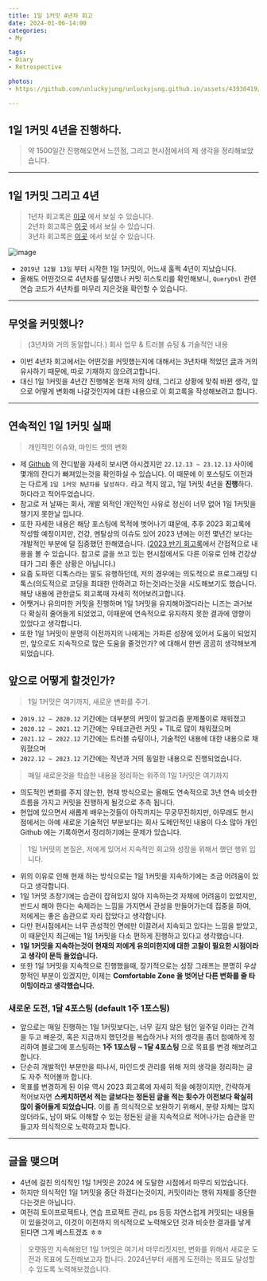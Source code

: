 ```yaml
---
title: 1일 1커밋 4년차 회고
date: 2024-01-06-14:00
categories:
- My

tags:
- Diary
- Retrospective

photos: 
- https://github.com/unluckyjung/unluckyjung.github.io/assets/43930419/ac27741f-fc6d-4032-ab5e-a1ed1944339f

---
```


## 1일 1커밋 4년을 진행하다.
> 약 1500일간 진행해오면서 느낀점, 그리고 현시점에서의 제 생각을 정리해보았습니다.

---

## 1일 1커밋 그리고 4년
> 1년차 회고록은 [이곳](https://unluckyjung.github.io/my/2020/12/13/1day_1commit_1year/) 에서 보실 수 있습니다.  
> 2년차 회고록은 [이곳](https://unluckyjung.github.io/my/2021/12/13/1day-1commit-2year/) 에서 보실 수 있습니다.  
> 3년차 회고록은 [이곳](https://unluckyjung.github.io/my/2022/12/25/1day-1commit-3year/) 에서 보실 수 있습니다.  

![image](https://github.com/unluckyjung/unluckyjung.github.io/assets/43930419/ac27741f-fc6d-4032-ab5e-a1ed1944339f)

- `2019년 12월 13일` 부터 시작한 1일 1커밋이, 어느새 훌쩍 4년이 지났습니다.
- 올해도 어떤것으로 4년차를 달성했나 커밋 히스토리를 확인해보니, `QueryDsl` 관련 연습 코드가 4년차를 마무리 지은것을 확인할 수 있습니다.

---

## 무엇을 커밋했나?
> (3년차와 거의 동알합니다.) 회사 업무 & 트러블 슈팅 & 기술적인 내용 

- 이번 4년차 회고에서는 어떤것을 커밋했는지에 대해서는 3년차때 적었던 [글](https://unluckyjung.github.io/my/2022/12/25/1day-1commit-3year/)과 거의 유사하기 때문에, 따로 기재하지 않으려고합니다.
- 대신 1일 1커밋을 4년간 진행해온 현재 저의 상태, 그리고 상황에 맞춰 바뀐 생각, 앞으로 어떻게 변화해 나갈것인지에 대한 내용으로 이 회고록을 작성해보려고 합니다.

---

## 연속적인 1일 1커밋 실패
> 개인적인 이슈와, 마인드 셋의 변화

- 제 [Github](https://github.com/unluckyjung) 의 잔디밭을 자세히 보시면 아시겠지만 `22.12.13 ~ 23.12.13` 사이에 몇개의 잔디가 빠져있는것을 확인하실 수 있습니다. 이 때문에 이 포스팅도 이전과는 다르게 `1일 1커밋 N년차를 달성하다.` 라고 적지 않고, 1일 1커밋 4년을 **진행**하다. 하다라고 적어두었습니다.
- 참고로 저 날짜는 회사, 개발 외적인 개인적인 사유로 정신이 너무 없어 1일 1커밋을 챙기지 못한날 입니다.
- 또한 자세한 내용은 해당 포스팅에 목적에 벗어나기 떄문에, 추후 2023 회고록에 작성할 예정이지만, 건강, 멘탈상의 이슈도 있어 2023 년에는 이전 몇년간 보다는 개발적인 부분에 덜 집중했던 한해였습니다. ([2023 반기 회고록](https://unluckyjung.github.io/my/2023/07/02/Retrospective-of-2023-half/)에서 간접적으로 내용을 볼 수 있습니다. 참고로 글을 쓰고 있는 현시점에서도 다른 이유로 인해 건강상태가 그리 좋은 상황은 아닙니다.)
- 요즘 도파민 디톡스라는 말도 유행하던데, 저의 경우에는 의도적으로 프로그래밍 디톡스(의도적으로 코딩을 최대한 안하려고 하는것)라는것을 시도해보기도 했습니다. 해당 내용에 관한글도 회고록때 자세히 적어보려고합니다.
- 어쨋거나 유의미한 커밋을 진행하며 1일 1커밋을 유지해야겠다라는 니즈는 과거보다 확실히 줄어들게 되었었고, 이때문에 연속적으로 유지하지 못한 결과에 영향이 있었다고 생각합니다.
- 또한 1일 1커밋이 분명히 이전까지의 나에게는 가파른 성장에 있어서 도움이 되었지만, 앞으로도 지속적으로 많은 도움을 줄것인가? 에 대해서 한번 곰곰히 생각해보게 되었습니다.

## 앞으로 어떻게 할것인가?
> 1일 1커밋은 여기까지, 새로운 변화를 주기.

- `2019.12 ~ 2020.12` 기간에는 대부분의 커밋이 알고리즘 문제풀이로 채워졌고
- `2020.12 ~ 2021.12` 기간에는 우테코관련 커밋 + TIL로 많이 채워졌으며
- `2021.12 ~ 2022.12` 기간에는 트러블 슈팅이나, 기술적인 내용에 대한 내용으로 채워졌으며
- `2022.12 ~ 2023.12` 기간에는 작년과 거의 동일한 내용으로 진행되었습니다.

> 매일 새로운것을 학습한 내용을 정리하는 위주의 1일 1커밋은 여기까지

- 의도적인 변화를 주지 않는한, 현재 방식으로는 올해도 연속적으로 3년 연속 비슷한 흐름을 가지고 커밋을 진행하게 될것으로 추측 됩니다.
- 현업에 있으면서 새롭게 배우는것들이 아직까지는 무궁무진하지만, 아무래도 현시점에서는 아예 새로운 기술적인 부분보다는 회사 도메인적인 내용이 다소 많아 개인 Github 에는 기록하면서 정리하기에는 문제가 있습니다.

> 1일 1커밋의 본질은, 저에게 있어서 지속적인 회고와 성장을 위해서 했던 행위 입니다.

- 위의 이유로 인해 현재 하는 방식으로는 1일 1커밋을 지속하기에는 조금 어려움이 있다고 생각합니다.
- 1일 1커밋 초창기에는 습관이 잡혀있지 않아 지속하는것 자체에 어려움이 있었지만, 반드시 해야 한다는 숙제라는 느낌을 가지면서 관성을 만들어가는데 집중을 하여, 저에게는 좋은 솝관으로 자리 잡았다고 생각합니다.
- 다만 현시점에서는 너무 관성적인 면에만 이끌려서 지속되고 있다는 느낌을 받았고, 이 때문인지 최근에는 1일 1커밋을 다소 편하게 진행하고 있다고 생각했습니다.
- **1일 1커밋을 지속하는것이 현재의 저에게 유의미한지에 대한 고찰이 필요한 시점이라고 생각이 문득 들었습니다.**
- 또한 1일 1커밋을 지속적으로 진행했을때, 장기적으로는 성장 그래프는 분명히 우상향적인 부분이 있겠지만, 이제는 **Comfortable Zone 을 벗어난 다른 변화를 줄 타이밍이라고 생각했습니다.**

### 새로운 도전, 1달 4포스팅 (default 1주 1포스팅)
- 앞으로는 매일 진행하는 1일 1커밋보다는, 너무 길지 않은 텀인 일주일 이라는 간격을 두고 배운것, 혹은 지금까지 했던것을 복습하거나 저의 생각을 좀더 첨예하게 정리하여 블로그에 포스팅하는 **1주 1포스팅 ~ 1달 4포스팅** 으로 목표를 변경 해보려고 합니다.
- 단순히 개발적인 부분만을 떠나서, 마인드셋 관리를 위해 저의 생각을 정리하는 글도 자주 적어볼까 합니다.
- 목표를 변경하게 된 이유 역시 2023 회고록에 자세히 적을 예정이지만, 간략하게 적어보자면 **스케치하면서 적는 글보다는 정돈된 글을 적는 횟수가 이전보다 확실히 많이 줄어들게 되었습니다.** 이를 좀 의식적으로 보완하기 위해서, 분량 자체는 많지 않더라도, 남이 봐도 이해할 수 있는 정돈된 글을 지속적으로 적어나가는 습관을 만들고자 의식적으로 노력하고자 합니다.

---

## 글을 맺으며
- 4년에 걸친 의식적인 1일 1커밋은 2024 에 도달한 시점에서 마무리 되었습니다.
- 하지만 의식적인 1일 1커밋을 중단 하겠다는것이지, 커밋이라는 행위 자체를 중단한다는것은 아닙니다.
- 여전히 토이프로젝트나, 연습 프로젝트 관리, ps 등등 자연스럽게 커밋되는 내용들이 있을것이고, 이것이 이전까지 의식적으로 노력해오던 것과 비슷한 결과를 낳게 된다면 그게 베스트겠죠 ㅎㅎ

> 오랫동안 지속해왔던 1일 1커밋은 여기서 마무리짓지만, 변화를 위해서 새로운 도전과 목표에 도전해보고자 합니다.
> 2024년부터 새롭게 도전하는 목표도 달성할 수 있도록 노력해보겠습니다.
